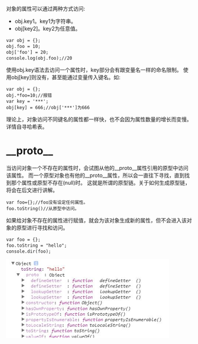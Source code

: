 对象的属性可以通过两种方式访问:
* obj.key1。key1为字符串。
* obj\[key2\]。key2为任意值。

~~~
var obj = {};
obj.foo = 10;
obj['foo'] = 20;
console.log(obj.foo);//20
~~~

使用obj.key语法去访问一个属性时，key部分会有跟变量名一样的命名限制。
使用obj\[key\]则没有，甚至能通过变量传入键名。如:

~~~
var obj = {};
obj.*foo=10;//报错
var key = '***';
obj[key] = 666;//obj['***']为666
~~~

理论上，对象访问不同键名的属性都一样快，也不会因为属性数量的增长而变慢。详情自寻哈希表。

# \_\_proto\_\_

当访问对象一个不存在的属性时，会试图从他的\_\_proto\_\_属性引用的原型中访问该属性。
而一个原型对象也有他的\_\_proto\_\_属性，所以会一直往下寻找，直到找到那个属性或原型不存在(null)时。
这就是所谓的原型链。关于如何生成原型链，将会在后文进行讲解。

~~~
var foo={};//foo没有设定任何属性。
foo.toString()//从原型中访问。
~~~

如果给对象不存在的属性进行赋值，就会为该对象生成新的属性，但不会进入该对象的原型进行寻找和访问。

~~~
var foo = {};
foo.toString = "hello";
console.dir(foo);
~~~

![](../../images/TIM截图20170718214154.jpg)